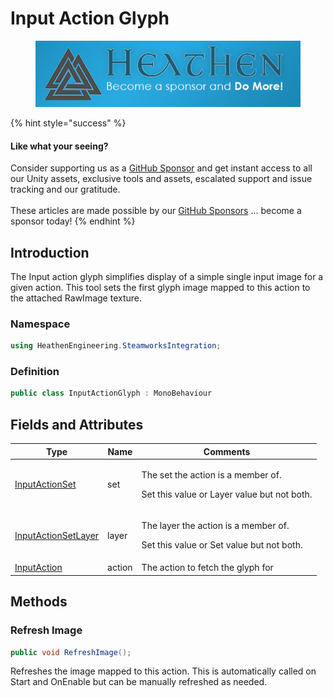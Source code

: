 # Input Action Glyph

<figure><img src="../../../../.gitbook/assets/512x128 Sponsor Banner.png" alt="Become a sponsor and Do More"><figcaption></figcaption></figure>

{% hint style="success" %}
#### Like what your seeing?

Consider supporting us as a [GitHub Sponsor](../../../../become-a-sponsor.md) and get instant access to all our Unity assets, exclusive tools and assets, escalated support and issue tracking and our gratitude.\
\
These articles are made possible by our [GitHub Sponsors](https://github.com/sponsors/heathen-engineering) ... become a sponsor today!
{% endhint %}

## Introduction

The Input action glyph simplifies display of a simple single input image for a given action. This tool sets the first glyph image mapped to this action to the attached RawImage texture.

### Namespace

```csharp
using HeathenEngineering.SteamworksIntegration;
```

### Definition

```csharp
public class InputActionGlyph : MonoBehaviour
```

## Fields and Attributes

| Type                                                                   | Name   | Comments                                                                                    |
| ---------------------------------------------------------------------- | ------ | ------------------------------------------------------------------------------------------- |
| [InputActionSet](../scriptable-objects/input-action-set.md)            | set    | <p>The set the action is a member of.</p><p>Set this value or Layer value but not both.</p> |
| [InputActionSetLayer](../scriptable-objects/input-action-set-layer.md) | layer  | <p>The layer the action is a member of.</p><p>Set this value or Set value but not both.</p> |
| [InputAction](../scriptable-objects/input-action.md)                   | action | The action to fetch the glyph for                                                           |

## Methods

### Refresh Image

```csharp
public void RefreshImage();
```

Refreshes the image mapped to this action. This is automatically called on Start and OnEnable but can be manually refreshed as needed.
